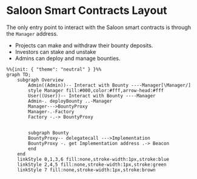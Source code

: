# Saloon Smart Contracts Layout

The only entry point to interact with the Saloon smart contracts is through the `Manager` address.

- Projects can make and withdraw their bounty deposits.
- Investors can stake and unstake
- Admins can deploy and manage bounties.

```mermaid
%%{init: { "theme": "neutral" } }%%
graph TD;
    subgraph Overview
        Admin((Admin))-- Interact with Bounty ----Manager[\Manager/]
        style Manager fill:#000,color:#fff,arrow-head:#fff
        User((User))-- Interact with Bounty ----Manager
        Admin-. deployBounty ..-Manager
        Manager--->BountyProxy
        Manager-.-Factory
        Factory -.-> BountyProxy


        subgraph Bounty
        BountyProxy-- delegatecall --->Implementation
        BountyProxy -. get Implementation address .-> Beacon
        end
    end
    linkStyle 0,1,3,6 fill:none,stroke-width:1px,stroke:blue
    linkStyle 2,4,5 fill:none,stroke-width:1px,stroke:green
    linkStyle 7 fill:none,stroke-width:1px,stroke:brown

```

<style>
    #L-Manager-BountyProxy.arrowheadPath {
         fill:red !important;
    }
</style>
